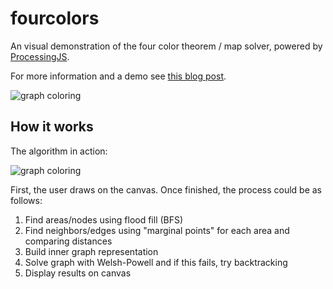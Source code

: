 # fourcolors

An visual demonstration of the four color theorem / map solver, powered by [ProcessingJS](http://processingjs.org/).

For more information and a demo see [this blog post](https://www.kleemans.ch/four-color-theorem-map-solver).

<img align="center" src="https://github.com/akleemans/fourcolors/blob/master/coloring.png" alt="graph coloring">

## How it works

The algorithm in action:

<img align="center" src="https://github.com/akleemans/fourcolors/blob/master/coloring.gif" alt="graph coloring">

First, the user draws on the canvas. Once finished, the process could be as follows:

1. Find areas/nodes using flood fill (BFS)
2. Find neighbors/edges using "marginal points" for each area and comparing distances
4. Build inner graph representation
5. Solve graph with Welsh-Powell and if this fails, try backtracking
6. Display results on canvas
